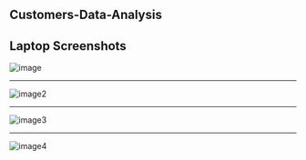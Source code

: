 
Customers-Data-Analysis
--
Laptop Screenshots
----------------------------------------------------------
![image](https://github.com/user-attachments/assets/f2b58b64-cfb8-4ec9-83ff-df3e35e8bafe)

--------------------------------------------------------------
![image2](https://github.com/user-attachments/assets/e6b65ff8-6b72-450c-be4c-1e4a615982c8)

------------------------------------------------------
![image3](https://github.com/user-attachments/assets/4f174fd5-add1-468e-931e-c56712e83df8)

------------------------------------------------
![image4](https://github.com/user-attachments/assets/1da3b622-f83f-4046-adb3-52de3c6f789a)
